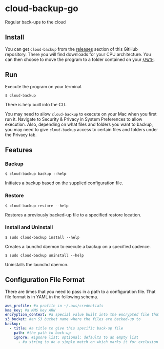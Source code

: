 # cloud-backup-go
Regular back-ups to the cloud

## Install

You can get `cloud-backup` from the [releases](https://github.com/halprin/cloud-backup-go/releases)
section of this GitHub repository.  There you will find downloads for your CPU architecture.  You can then choose to
move the program to a folder contained on your [`$PATH`](https://en.wikipedia.org/wiki/PATH_(variable)).

## Run
Execute the program on your terminal.

```shell
$ cloud-backup
```

There is help built into the CLI.

You may need to allow `cloud-backup` to execute on your Mac when you first run it.  Navigate to Security & Privacy
in System Preferences to allow execution.  Also, depending on what files and folders you want to backup, you may need to
give `cloud-backup` access to certain files and folders under the Privacy tab.

## Features

### Backup

```shell
$ cloud-backup backup --help
```

Initiates a backup based on the supplied configuration file.

### Restore

```shell
$ cloud-backup restore --help
```

Restores a previously backed-up file to a specified restore location.

### Install and Uninstall

```shell
$ sudo cloud-backup install --help
```

Creates a launchd daemon to execute a backup on a specified cadence.

```shell
$ sudo cloud-backup uninstall --help
```

Uninstalls the launchd daemon.

## Configuration File Format

There are times that you need to pass in a path to a configuration file.  That file format is in YAML in the following
schema.

```yaml
aws_profile: #a profile in ~/.aws/credentials
kms_key: #a KMS key ARN
encryption_context: #a special value built into the encrypted file that, upon decryption, is verified; optional; defaults to 'encryption_context'
s3_bucket: #an S3 bucket name where the files are backed-up to
backup:
  - title: #a title to give this specific back-up file
    path: #the path to back-up
    ignore: #ignore list; optional; defaults to an empty list
      - #a string to do a simple match on which marks it for exclusion from the back-up
```
